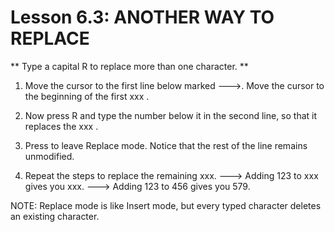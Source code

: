 # Lesson 6.3: ANOTHER WAY TO REPLACE

** Type a capital  R  to replace more than one character. **

1. Move the cursor to the first line below marked --->.  Move the cursor to the beginning of the first  xxx .

2. Now press  R  and type the number below it in the second line, so that it replaces the xxx .

3. Press <ESC> to leave Replace mode.  Notice that the rest of the line remains unmodified.

4. Repeat the steps to replace the remaining xxx.
---> Adding 123 to xxx gives you xxx.
---> Adding 123 to 456 gives you 579.

NOTE:  Replace mode is like Insert mode, but every typed character deletes an existing character.
